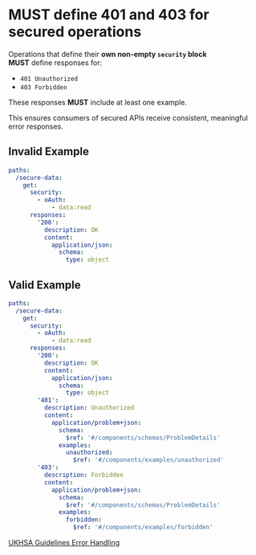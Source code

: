 # **MUST** define 401 and 403 for secured operations

Operations that define their **own non-empty `security` block**\
**MUST** define responses for:

- `401 Unauthorized`
- `403 Forbidden`

These responses **MUST** include at least one example.

This ensures consumers of secured APIs receive consistent, meaningful error responses.

## Invalid Example

```yaml
paths:
  /secure-data:
    get:
      security:
        - oAuth:
            - data:read
      responses:
        '200':
          description: OK
          content:
            application/json:
              schema:
                type: object
```

## Valid Example

```yaml
paths:
  /secure-data:
    get:
      security:
        - oAuth:
            - data:read
      responses:
        '200':
          description: OK
          content:
            application/json:
              schema:
                type: object
        '401':
          description: Unauthorized
          content:
            application/problem+json:
              schema:
                $ref: '#/components/schemas/ProblemDetails'
              examples:
                unauthorized:
                  $ref: '#/components/examples/unauthorized'
        '403':
          description: Forbidden
          content:
            application/problem+json:
              schema:
                $ref: '#/components/schemas/ProblemDetails'
              examples:
                forbidden:
                  $ref: '#/components/examples/forbidden'
```

[UKHSA Guidelines Error Handling][1]

[1]: ../../api-guidelines/error-handling.md#required-error-responses
